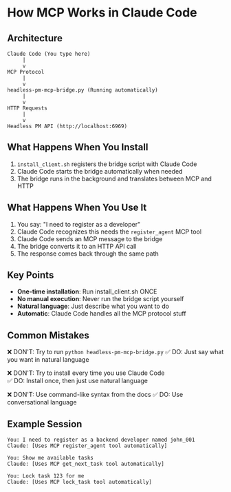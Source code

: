 # How MCP Works in Claude Code

## Architecture

```
Claude Code (You type here)
     |
     v
MCP Protocol
     |
     v
headless-pm-mcp-bridge.py (Running automatically)
     |
     v
HTTP Requests
     |
     v
Headless PM API (http://localhost:6969)
```

## What Happens When You Install

1. `install_client.sh` registers the bridge script with Claude Code
2. Claude Code starts the bridge automatically when needed
3. The bridge runs in the background and translates between MCP and HTTP

## What Happens When You Use It

1. You say: "I need to register as a developer"
2. Claude Code recognizes this needs the `register_agent` MCP tool
3. Claude Code sends an MCP message to the bridge
4. The bridge converts it to an HTTP API call
5. The response comes back through the same path

## Key Points

- **One-time installation**: Run install_client.sh ONCE
- **No manual execution**: Never run the bridge script yourself
- **Natural language**: Just describe what you want to do
- **Automatic**: Claude Code handles all the MCP protocol stuff

## Common Mistakes

❌ DON'T: Try to run `python headless-pm-mcp-bridge.py`
✅ DO: Just say what you want in natural language

❌ DON'T: Try to install every time you use Claude Code  
✅ DO: Install once, then just use natural language

❌ DON'T: Use command-like syntax from the docs
✅ DO: Use conversational language

## Example Session

```
You: I need to register as a backend developer named john_001
Claude: [Uses MCP register_agent tool automatically]

You: Show me available tasks
Claude: [Uses MCP get_next_task tool automatically]

You: Lock task 123 for me
Claude: [Uses MCP lock_task tool automatically]
```